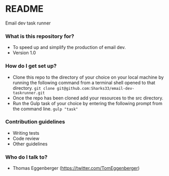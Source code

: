 # README #

Email dev task runner

### What is this repository for? ###

* To speed up and simplify the production of email dev.
* Version 1.0

### How do I get set up? ###

* Clone this repo to the directory of your choice on your local machine by running the following command from a terminal shell opened to that directory.
`git clone git@github.com:Sharks33/email-dev-taskrunner.git`
* Once the repo has been cloned add your resources to the src directory.
* Run the Gulp task of your choice by entering the following prompt from the command line.
`gulp "task"`

### Contribution guidelines ###

* Writing tests
* Code review
* Other guidelines

### Who do I talk to? ###

* Thomas Eggenberger (https://twitter.com/TomEggenberger)
